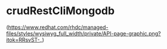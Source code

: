 # crudRestCliMongodb



(https://www.redhat.com/rhdc/managed-files/styles/wysiwyg_full_width/private/API-page-graphic.png?itok=RRsvST-_)
